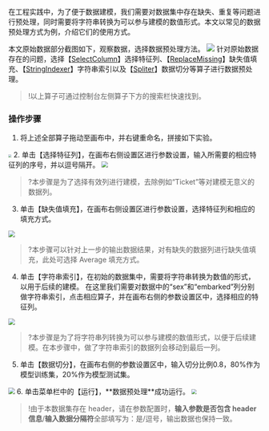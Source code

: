 在工程实践中，为了便于数据建模，我们需要对数据集中存在缺失、重复等问题进行预处理，同时需要将字符串转换为可以参与建模的数值形式。本文以常见的数据预处理方式为例，介绍它们的使用方式。

本文原始数据部分截图如下，观察数据，选择数据预处理方法。
![](https://main.qcloudimg.com/raw/806deac9229007528b21ebf05cd9b80d.png)
针对原始数据存在的问题，选择【[SelectColumn](/tione/操作指南/组件及算法说明/机器学习/表算法.md#选择特征列（20-selectcolumn）)】选择特征列、【[ReplaceMissing](/tione/操作指南/组件及算法说明/机器学习/数据预处理.md#缺失值填充（20-replacemissing）)】缺失值填充、【[StringIndexer](/tione/操作指南/组件及算法说明/机器学习/特征转换.md#字符串索引（20-stringindexer）)】字符串索引以及【[Spliter](/tione/操作指南/组件及算法说明/机器学习/数据预处理.md#数据切分（20-spliter）)】数据切分等算子进行数据预处理。
>!以上算子可通过控制台左侧算子下方的搜索栏快速找到。

### 操作步骤
1. 将上述全部算子拖动至画布中，并右键重命名，拼接如下实验。
<img src="https://main.qcloudimg.com/raw/f100d6543aa231bb5da62b50a7b41366.png" style="zoom:40%">
2. 单击【选择特征列】，在画布右侧设置区进行参数设置，输入所需要的相应特征列的序号，并以逗号隔开。
<img src="https://main.qcloudimg.com/raw/4429ade4a6843ebb34ca4286958b0039.png" style="zoom:80%">
  
>?本步骤是为了选择有效列进行建模，去除例如“Ticket”等对建模无意义的数据列。 
 
3. 单击【缺失值填充】，在画布右侧设置区进行参数设置，选择特征列和相应的填充方式。
<img src="https://main.qcloudimg.com/raw/4b350cba46c7815f189808e706aa71ec.png" style="zoom:80%">
   
>?本步骤可以针对上一步的输出数据结果，对有缺失的数据列进行缺失值填充，此处可选择 Average 填充方式。
    
4. 单击【字符串索引】，在初始的数据集中，需要将字符串转换为数值的形式，以用于后续的建模。 
在这里我们需要对数据中的“sex”和“embarked”列分别做字符串索引，点击相应算子，并在画布右侧的参数设置区中，选择相应的特征列。    
<img src="https://main.qcloudimg.com/raw/b2d22cb9ed2ef0bc0be498808315bb19.png" style="zoom:80%">
   
>?本步骤是为了将字符串列转换为可以参与建模的数值形式，以便于后续建模。在本步骤中，做了字符串索引的数据列会移动到最后一列。
   
5. 单击【数据切分】，在画布右侧的参数设置区中，输入切分比例0.8，80%作为模型训练集，20%作为模型测试集。
<img src="https://main.qcloudimg.com/raw/743ecbe48bea6e31b91b8ee29a643680.png" style="zoom:80%">
6. 单击菜单栏中的【运行】，**数据预处理**成功运行。
<img src="https://main.qcloudimg.com/raw/4282b404767526d677f9968e8676d939.png" style="zoom:60%">   

>!由于本数据集存在 header，请在参数配置时，**输入参数是否包含 header 信息**/**输入数据分隔符**全部填写为：是/逗号，输出数据也保持一致。
